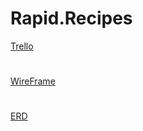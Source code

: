 # Rapid.Recipes

[Trello](https://trello.com/b/G7G7evUa/cookbook)
#
[WireFrame](https://i.imgur.com/c3S5Zzb.jpg)
#
[ERD](https://i.imgur.com/Zq6n1HI.jpg)
#

